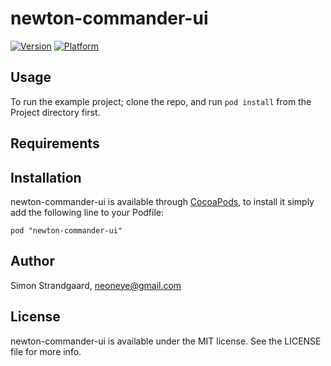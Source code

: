 # newton-commander-ui

[![Version](http://cocoapod-badges.herokuapp.com/v/newton-commander-ui/badge.png)](http://cocoadocs.org/docsets/newton-commander-ui)
[![Platform](http://cocoapod-badges.herokuapp.com/p/newton-commander-ui/badge.png)](http://cocoadocs.org/docsets/newton-commander-ui)

## Usage

To run the example project; clone the repo, and run `pod install` from the Project directory first.

## Requirements

## Installation

newton-commander-ui is available through [CocoaPods](http://cocoapods.org), to install
it simply add the following line to your Podfile:

    pod "newton-commander-ui"

## Author

Simon Strandgaard, neoneye@gmail.com

## License

newton-commander-ui is available under the MIT license. See the LICENSE file for more info.

